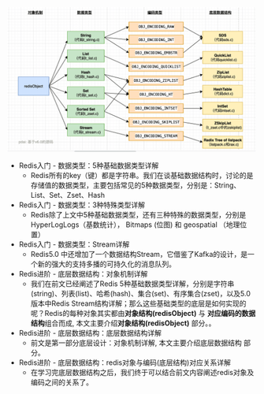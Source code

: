 ![](img/Pasted%20image%2020240805144649.png)

- Redis入门 - 数据类型：5种基础数据类型详解
    - Redis所有的key（键）都是字符串。我们在谈基础数据结构时，讨论的是存储值的数据类型，主要包括常见的5种数据类型，分别是：String、List、Set、Zset、Hash
- Redis入门 - 数据类型：3种特殊类型详解
    - Redis除了上文中5种基础数据类型，还有三种特殊的数据类型，分别是 HyperLogLogs（基数统计）， Bitmaps (位图) 和 geospatial （地理位置）
- Redis入门 - 数据类型：Stream详解
    - Redis5.0 中还增加了一个数据结构Stream，它借鉴了Kafka的设计，是一个新的强大的支持多播的可持久化的消息队列。
- Redis进阶 - 底层数据结构：对象机制详解
    - 我们在前文已经阐述了Redis 5种基础数据类型详解，分别是字符串(string)、列表(list)、哈希(hash)、集合(set)、有序集合(zset)，以及5.0版本中Redis Stream结构详解；那么这些基础类型的底层是如何实现的呢？Redis的每种对象其实都由**对象结构(redisObject)** 与 **对应编码的数据结构**组合而成, 本文主要介绍**对象结构(redisObject)** 部分。。
- Redis进阶 - 底层数据结构：底层数据结构详解
    - 前文是第一部分底层设计：对象机制详解, 本文主要介绍底层数据结构 部分。
- Redis进阶 - 底层数据结构：redis对象与编码(底层结构)对应关系详解
    - 在学习完底层数据结构之后，我们终于可以结合前文内容阐述redis对象及编码之间的关系了。